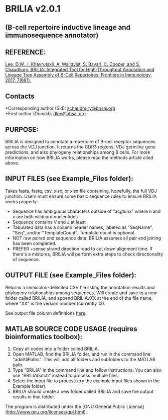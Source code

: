 # BRILIA  v2.0.1
## (B-cell repertoire inductive lineage and immunosequence annotator)

## REFERENCE:
[Lee, D.W., I. Khavrutskii, A. Wallqvist, S. Bavari, C. Cooper, and S. Chaudhury. BRILIA: Integrated Tool for High-Throughput Annotation and Lineage Tree Assembly of B-Cell Repertoires. Frontiers in Immunology, 2017. 7(681).](http://journal.frontiersin.org/article/10.3389/fimmu.2016.00681/full)

## Contacts
*Corresponding author (Sid): schaudhury@bhsai.org  
*First author (Donald): dlee@bhsai.org



## PURPOSE:

BRILIA is designed to annotate a repertoire of B-cell receptor sequences across the VDJ junction. It returns the CDR3 regions, VDJ germline gene predictions, and also phylogeny relationships among B cells. For more information on how BRILIA works, please read the methods article cited above.
  
## INPUT FILES (see Example_Files folder): 

Takes fasta, fastq, csv, xlsx, or xlsx file containing, hopefully, the full VDJ junction. Users must ensure some basic sequence rules to ensure BRILIA works properly:
  *  Sequence has ambiguous characters outside of "acgtunx" where n and x are both wildcard nucleotides
  *  Sequence contains V and J at least
  *  Tabulated data has a column header names, labeled as "SeqName", "Seq", and/or "TemplateCount". Template count is optional.
  *  NOT raw paired end sequence data. BRILIA assumes all pair end joining has been completed.
  *  PREFER +sense strand direction read to cut down alignment time. If there's a mixtures, BRILIA will perform extra steps to check directionality of sequence.

## OUTPUT FILE (see Example_Files folder): 

Returns a semicolon-delimited CSV file listing the annotation results and phylogeny relationships among sequences. Will create and save to a new folder called BRILIA, and append BRILIAvXX at the end of the file name, where "XX" is the version number (currently 13).

See output file column definitions [here](https://github.com/BHSAI/BRILIA/blob/Dev14/Support_Files/Headers_BRILIA.xlsx).

## MATLAB SOURCE CODE USAGE (requires bioinformatics toolbox):

1. Copy all codes into a folder called BRILIA.
2. Open MATLAB, find the BRILIA folder, and run in the command line "addAllPaths". This will add all folders and subfolders to the MATLAB path. 
3. Type "BRILIA" in the command line and follow instructions. You can also use "BRILIAbatch" instead to process multiple files.
4. Select the input file to process (try the example input files shown in the Example folder). 
5. BRILIA should create a new folder called BRILIA and save the output results in that folder.

The program is distributed under the [GNU General Public License] (http://www.gnu.org/licenses/gpl.html).
